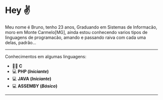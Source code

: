 # Hey ✌

Meu nome é Bruno, tenho 23 anos, Graduando em Sistemas de Informacão, moro em Monte Carmelo[MG], ainda estou conhecendo varios tipos de linguagens de programacão, amando e passando raiva com cada uma deIas, padrão...

---
Conhecimentos em algumas linguagens:
* 👨‍💻 **C**
* 💻 **PHP (__*Iniciante*__)**
* 💻 **JAVA (__*Iniciante*__)**
* 💻 **ASSEMBY (__*Básico*__)**
---
